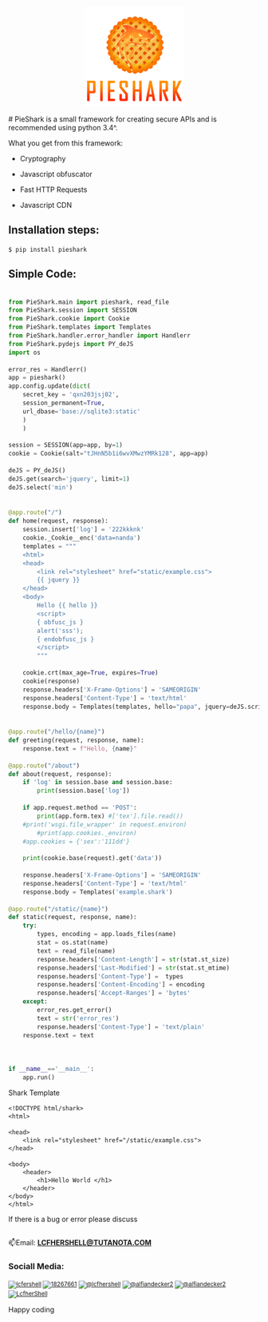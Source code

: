 <p align="center" width=200px height=200px>
	<img src="https://github.com/LcfherShell/PieShark/blob/main/pieshark.png" width=200px height=200px>
</p>
# PieShark is a small framework for creating secure APIs and is recommended using python 3.4^.

What you get from this framework:

- Cryptography

- Javascript obfuscator

- Fast HTTP Requests

- Javascript CDN

## Installation steps:
```console
$ pip install pieshark
```
## Simple Code:
```Python hl_lines="4  9-12  25-27"

from PieShark.main import pieshark, read_file
from PieShark.session import SESSION
from PieShark.cookie import Cookie
from PieShark.templates import Templates
from PieShark.handler.error_handler import Handlerr
from PieShark.pydejs import PY_deJS
import os

error_res = Handlerr()
app = pieshark()
app.config.update(dict(
	secret_key = 'qxn203jsj02',
	session_permanent=True,
	url_dbase='base://sqlite3:static'
	)
	)

session = SESSION(app=app, by=1)
cookie = Cookie(salt="tJHnN5b1i6wvXMwzYMRk128", app=app)

deJS = PY_deJS()
deJS.get(search='jquery', limit=1)
deJS.select('min')


@app.route("/")
def home(request, response):
	session.insert['log'] = '222kkknk'
	cookie._Cookie__enc('data=nanda')
	templates = """
	<html>
	<head>
	    <link rel="stylesheet" href="static/example.css">
	    {{ jquery }}
	</head>
	<body>
		Hello {{ hello }}
		<script>
		{ obfusc_js }
		alert('sss');
		{ endobfusc_js }
		</script>
		"""

	cookie.crt(max_age=True, expires=True)
	cookie(response)
	response.headers['X-Frame-Options'] = 'SAMEORIGIN'
	response.headers['Content-Type'] = 'text/html'
	response.body = Templates(templates, hello="papa", jquery=deJS.script)


@app.route("/hello/{name}")
def greeting(request, response, name):
    response.text = f"Hello, {name}"
    
@app.route("/about")
def about(request, response):
	if 'log' in session.base and session.base:
		print(session.base['log'])

	if app.request.method == 'POST':
		print(app.form.tex) #['tex'].file.read())
	#print('wsgi.file_wrapper' in request.environ)
		#print(app.cookies._environ)
	#app.cookies = {'sex':'111dd'}

	print(cookie.base(request).get('data'))
	
	response.headers['X-Frame-Options'] = 'SAMEORIGIN'
	response.headers['Content-Type'] = 'text/html'
	response.body = Templates('example.shark')

@app.route("/static/{name}")
def static(request, response, name):
	try:
		types, encoding = app.loads_files(name)
		stat = os.stat(name)
		text = read_file(name)
		response.headers['Content-Length'] = str(stat.st_size) 
		response.headers['Last-Modified'] = str(stat.st_mtime)
		response.headers['Content-Type'] =  types
		response.headers['Content-Encoding'] = encoding
		response.headers['Accept-Ranges'] = 'bytes'
	except:
		error_res.get_error()
		text = str('error_res')
		response.headers['Content-Type'] = 'text/plain'
	response.text = text



if __name__=='__main__':
	app.run()

```
Shark Template
```
<!DOCTYPE html/shark>
<html>

<head>
    <link rel="stylesheet" href="/static/example.css">
</head>

<body>
    <header>
        <h1>Hello World </h1>
    </header>
</body>
</html>
```


If there is a bug or error please discuss
## 
📫Email: **LCFHERSHELL@TUTANOTA.COM**
<h3 align="left">Sociall Media:</h3>
<p align="left">
  <small>
    <a href="https://twitter.com/lcfershell" target="blank"><img align="center" src="https://raw.githubusercontent.com/rahuldkjain/github-profile-readme-generator/master/src/images/icons/Social/twitter.svg" alt="lcfershell" height="30" width="40" /></a>
    <a href="https://stackoverflow.com/users/18267661" target="blank"><img align="center" src="https://raw.githubusercontent.com/rahuldkjain/github-profile-readme-generator/master/src/images/icons/Social/stack-overflow.svg" alt="18267661" height="30" width="40" /></a>
    <a href="https://instagram.com/@lcfhershell" target="blank"><img align="center" src="https://raw.githubusercontent.com/rahuldkjain/github-profile-readme-generator/master/src/images/icons/Social/instagram.svg" alt="@lcfhershell" height="30" width="40" /></a>
    <a href="https://medium.com/@alfiandecker2" target="blank"><img align="center" src="https://raw.githubusercontent.com/rahuldkjain/github-profile-readme-generator/master/src/images/icons/Social/medium.svg" alt="@alfiandecker2" height="30" width="40" /></a>
    <a href="https://www.hackerrank.com/@alfiandecker2" target="blank"><img align="center" src="https://raw.githubusercontent.com/rahuldkjain/github-profile-readme-generator/master/src/images/icons/Social/hackerrank.svg" alt="@alfiandecker2" height="30" width="40" /></a>
    <a href="https://github.com/LcfherShell" target="blank"><img align="center" src="https://cdn.jsdelivr.net/npm/simple-icons@3.0.1/icons/github.svg" alt="LcfherShell" height="40" width="40"/></a>
 </small>
</p>
Happy coding
